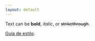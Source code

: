 ```yaml
---
layout: default
---
```


Text can be **bold**, _italic_, or ~~strikethrough~~.

[Guía de estilo](/markdown_files/style.md).

